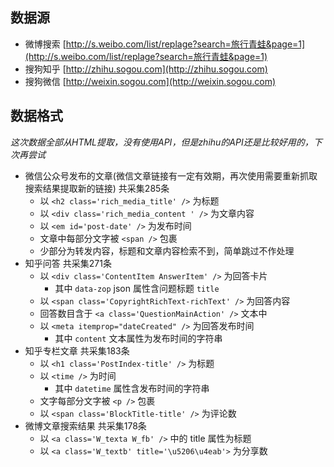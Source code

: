 ## 数据源

- 微博搜索 [http://s.weibo.com/list/replage?search=旅行青蛙&page=1](http://s.weibo.com/list/replage?search=旅行青蛙&page=1)
- 搜狗知乎 [http://zhihu.sogou.com](http://zhihu.sogou.com)
- 搜狗微信 [http://weixin.sogou.com](http://weixin.sogou.com)


## 数据格式

*这次数据全部从HTML提取，没有使用API，但是zhihu的API还是比较好用的，下次再尝试*


- 微信公众号发布的文章(微信文章链接有一定有效期，再次使用需要重新抓取搜索结果提取新的链接) 共采集285条
	- 以 `<h2 class='rich_media_title' />` 为标题
	- 以 `<div class='rich_media_content ' />` 为文章内容
	- 以 `<em id='post-date' />` 为发布时间
	- 文章中每部分文字被 `<span />` 包裹
	- 少部分为转发内容，标题和文章内容检索不到，简单跳过不作处理
- 知乎问答 共采集271条
	- 以 `<div class='ContentItem AnswerItem' />` 为回答卡片
		- 其中 `data-zop` json 属性含问题标题 `title`
	- 以 `<span class='CopyrightRichText-richText' />` 为回答内容
	- 回答数目含于 `<a class='QuestionMainAction' />` 文本中
	- 以 `<meta itemprop="dateCreated" />` 为回答发布时间
		- 其中 `content` 文本属性为发布时间的字符串
- 知乎专栏文章 共采集183条
	- 以 `<h1 class='PostIndex-title' />` 为标题
	- 以 `<time />` 为时间
		- 其中 `datetime` 属性含发布时间的字符串
	- 文字每部分文字被 `<p />` 包裹
	- 以 `<span class='BlockTitle-title' />` 为评论数
- 微博文章搜索结果 共采集178条
	- 以 `<a class='W_texta W_fb' />` 中的 title 属性为标题
	- 以 `<a class='W_textb' title='\u5206\u4eab'>` 为分享数 
